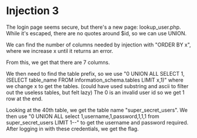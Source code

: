 # Injection 3

The login page seems secure, but there's a new page: lookup_user.php.
While it's escaped, there are no quotes around $id, so we can use UNION.

We can find the number of columns needed by injection with "ORDER BY x", where we increase x until it returns an error.

From this, we get that there are 7 columns.

We then need to find the table prefix, so we use "0 UNION ALL SELECT 1,(SELECT table_name FROM information_schema.tables LIMIT x,1)" where we change x to get the tables. (could have used substring and ascii to filter out the useless tables, but felt lazy) The 0 is an invalid user id so we get 1 row at the end.

Looking at the 40th table, we get the table name "super_secret_users".
We then use "0 UNION ALL select 1,username,1,password,1,1,1 from super_secret_users LIMIT 1--" to get the username and password required.
After logging in with these credentials, we get the flag.
